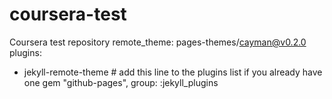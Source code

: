 # coursera-test
Coursera test repository
remote_theme: pages-themes/cayman@v0.2.0
plugins:
- jekyll-remote-theme # add this line to the plugins list if you already have one
gem "github-pages", group: :jekyll_plugins
